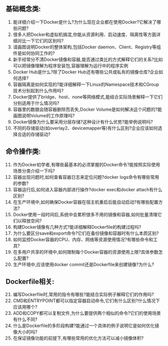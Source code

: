 ## 基础概念类:

1. 能详细介绍一下Docker是什么?为什么现在企业都在使用Docker?它解决了哪些问题?
2. 很多人把Docker和虚拟机搞混,你能从资源利用、启动速度、隔离性等方面详细对比一下它们的区别吗?
3. 请画图说明Docker的整体架构,包括Docker daemon、Client、Registry等组件是如何协同工作的?
4. 新手经常分不清Docker镜像和容器,能否通过类比的方式解释它们的关系?比如可以把镜像理解为程序安装包,容器理解为运行中的程序实例
5. Docker Hub是什么?除了Docker Hub还有哪些公共或私有的镜像仓库?企业如何选择?
6. 容器隔离是如何实现的?能详细解释一下Linux的Namespace技术和CGroup技术分别起到什么作用吗?
7. Docker提供了bridge、host、none等网络模式,能结合实际场景解释一下它们分别适用于什么情况吗?
8. 容器里的数据会随容器删除而丢失,Docker Volume是如何解决这个问题的?能画图说明Volume的工作原理吗?
9. Docker镜像为什么要采用分层存储?这种设计有什么优势?能举例说明吗?
10. 不同的存储驱动(如overlay2、devicemapper等)有什么区别?企业应该如何选择合适的存储驱动?

## 命令操作类:
11. 作为Docker初学者,有哪些最基本的必须掌握的Docker命令?能按照实际使用场景分类介绍一下吗?
12. 容器出现问题时,如何查看容器日志来定位问题?docker logs命令有哪些常用的参数?
13. 容器运行后,如何进入容器内部进行操作?docker exec和docker attach有什么区别?
14. 在生产环境中,如何确保Docker容器在宿主机重启后能自动启动?有哪些配置方法?
15. Docker使用一段时间后,系统中会累积很多不用的镜像和容器,如何批量清理它们以释放空间?
16. 构建Docker镜像有几种方式?能详细解释Dockerfile的构建过程吗?
17. 为什么要区分save和export命令?它们在备份镜像和容器时有什么本质区别?
18. 如何监控Docker容器的CPU、内存、网络等资源使用情况?有哪些命令和工具?
19. 在多用户共享的环境中,如何限制每个Docker容器的资源使用上限?具体参数怎么配置?
20. 生产环境中,应该使用docker commit还是Dockerfile来创建镜像?为什么?

## Dockerfile相关:
21. 编写Dockerfile时,常用的指令有哪些?能结合实际例子解释它们的作用吗?
22. CMD和ENTRYPOINT都可以指定容器启动命令,它们有什么区别?什么情况下应该用哪个?
23. ADD和COPY都可以复制文件,为什么要提供两个相似的命令?它们的使用场景有什么不同?
24. 什么是Dockerfile的多阶段构建?能通过一个具体的例子说明它是如何优化镜像大小的吗?
25. 在保证镜像功能的前提下,有哪些常用的优化方法可以减小镜像体积?